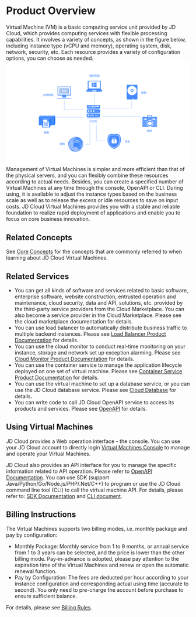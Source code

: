# Product Overview
Virtual Machine (VM) is a basic computing service unit provided by JD Cloud, which provides computing services with flexible processing capabilities. It involves a variety of concepts, as shown in the figure below, including instance type (vCPU and memory), operating system, disk, network, security, etc. Each resource provides a variety of configuration options, you can choose as needed.
![](../../../../image/vm/Product-Introduction-Overview.png)
Management of Virtual Machines is simpler and more efficient than that of the physical servers, and you can flexibly combine these resources according to actual needs. Besides, you can create a specified number of Virtual Machines at any time through the console, OpenAPI or CLI. During using, it is available to adjust the instance types based on the business scale as well as to release the excess or idle resources to save on input costs. JD Cloud Virtual Machines provides you with a stable and reliable foundation to realize rapid deployment of applications and enable you to focus on core business innovation.

## Related Concepts
See [Core Concepts](Core-Concepts.md) for the concepts that are commonly referred to when learning about JD Cloud Virtual Machines.
## Related Services
* You can get all kinds of software and services related to basic software, enterprise software, website construction, entrusted operation and maintenance, cloud security, data and API, solutions, etc. provided by the third-party service providers from the Cloud Marketplace. You can also become a service provider in the Cloud Marketplace. Please see the cloud marketplace documentation for details.
* You can use load balancer to automatically distribute business traffic to multiple backend instances. Please see [Load Balancer Product Documentation](../../../Networking/ALB/Introduction/Overview.md) for details.
* You can use the cloud monitor to conduct real-time monitoring on your instance, storage and network set up exception alarming. Please see [Cloud Monitor Product Documentation](../../../Management-and-Monitoring/Cloud-Monitor/Introduction/What-Is-Cloud-Monitor.md) for details.
* You can use the container service to manage the application lifecycle deployed on one set of virtual machine. Please see [Container Service Product Documentation]() for details.
* You can use the virtual machine to set up a database service, or you can use the JD Cloud database service. Please see [Cloud Database](../../../Cloud-Database-and-Cache/RDS/Introduction/What-Is-RDS.md) for details.
* You can write code to call JD Cloud OpenAPI service to access its products and services. Please see [OpenAPI]() for details.

## Using Virtual Machines
JD Cloud provides a Web operation interface - the console. You can use your JD Cloud account to directly login [Virtual Machines Console](https://cns-console.jdcloud.com/compute/list) to manage and operate your Virtual Machines.

JD Cloud also provides an API interface for you to manage the specific information related to API operation. Please refer to [OpenAPI Documentation](). You can use SDK (support Java/Python/Go/Node.js/PHP/.Net/C++) to program or use the JD Cloud command line tool (CLI) to call the virtual machine API. For details, please refer to: [SDK Documentation]() and [CLI document]().

## Billing Instructions
The Virtual Machines supports two billing modes, i.e. monthly package and pay by configuration:

* Monthly Package: Monthly service from 1 to 9 months, or annual service from 1 to 3 years can be selected, and the price is lower than the other billing mode. Pay-in-advance is adopted, please pay attention to the expiration time of the Virtual Machines and renew or open the automatic renewal function.
* Pay by Configuration: The fees are deducted per hour according to your instance configuration and corresponding actual using time (accurate to second). You only need to pre-charge the account before purchase to ensure sufficient balance.

For details, please see [Billing Rules](../Pricing/Overview.md). 


